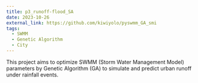```yaml
---
title: p3_runoff-flood_SA
date: 2023-10-26
external_link: https://github.com/kiwiyolo/pyswmm_GA_smi
tags:
  - SWMM
  - Genetic Algorithm
  - City
---
```


This project aims to optimize SWMM (Storm Water Management Model) parameters by Genetic Algorithm (GA) to simulate and predict urban runoff under rainfall events.

<!--more-->
